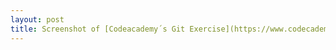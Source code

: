 ```yaml
---
layout: post
title: Screenshot of [Codeacademy´s Git Exercise](https://www.codecademy.com/learn/learn-git)
---
```



